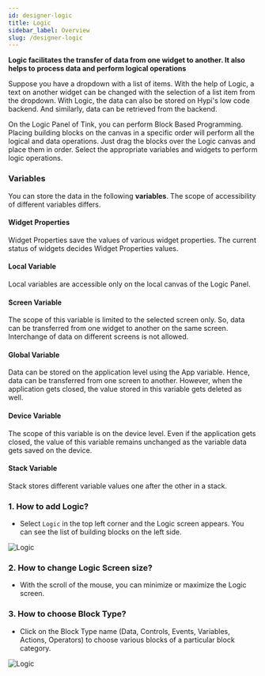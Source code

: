```yaml
---
id: designer-logic
title: Logic
sidebar_label: Overview
slug: /designer-logic
---
```


**Logic facilitates the transfer of data from one widget to another. It also helps to process data and perform logical operations**

Suppose you have a dropdown with a list of items. With the help of Logic, a text on another widget can be changed with the selection of a list item from the dropdown. With Logic, the data can also be stored on Hypi's low code backend. And similarly, data can be retrieved from the backend.

On the Logic Panel of Tink, you can perform Block Based Programming. Placing building blocks on the canvas in a specific order will perform all the logical and data operations. Just drag the blocks over the Logic canvas and place them in order. Select the appropriate variables and widgets to perform logic operations.

###  Variables 

You can store the data in the following  **variables**. The scope of accessibility of different variables differs.

####  Widget Properties

Widget Properties save the values of various widget properties. The current status of widgets decides Widget Properties values. 

#### Local Variable

Local variables are accessible only on the local canvas of the Logic Panel.

#### Screen Variable

The scope of this variable is limited to the selected screen only. So, data can be transferred from one widget to another on the same screen. Interchange of data on different screens is not allowed.

#### Global Variable

Data can be stored on the application level using the App variable. Hence, data can be transferred from one screen to another. However, when the application gets closed, the value stored in this variable gets deleted as well.

#### Device Variable

The scope of this variable is on the device level. Even if the application gets closed, the value of this variable remains unchanged as the variable data gets saved on the device.

####  Stack Variable

Stack stores different variable values one after the other in a stack. 


### 1. **How to add Logic?**

+ Select `Logic` in the top left corner and the Logic screen appears. You can see the list of building blocks on the left side.

![Logic](/img/Logic-Overview-1.PNG)

### 2. **How to change Logic Screen size?**

+ With the scroll of the mouse, you can minimize or maximize the Logic screen.

### 3. **How to choose Block Type?**

+ Click on the Block Type name (Data, Controls, Events, Variables, Actions, Operators) to choose various blocks of a particular block category.

![Logic](/img/Logic-Overview-2.PNG)


